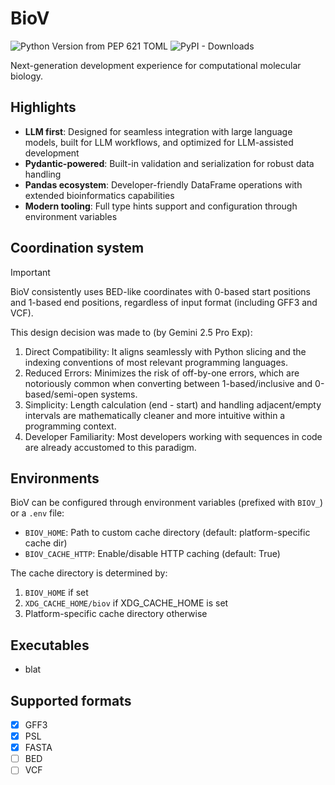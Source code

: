 BioV
====
![Python Version from PEP 621 TOML](https://img.shields.io/python/required-version-toml?tomlFilePath=https%3A%2F%2Fraw.githubusercontent.com%2Ftcztzy%2Fbiov%2Fmain%2Fpyproject.toml)
![PyPI - Downloads](https://img.shields.io/pypi/dd/biov)

Next-generation development experience for computational molecular biology.

## Highlights

- **LLM first**: Designed for seamless integration with large language models, built for LLM workflows, and optimized for LLM-assisted development
- **Pydantic-powered**: Built-in validation and serialization for robust data handling
- **Pandas ecosystem**: Developer-friendly DataFrame operations with extended bioinformatics capabilities
- **Modern tooling**: Full type hints support and configuration through environment variables

## Coordination system
> [!IMPORTANT]
> BioV consistently uses BED-like coordinates with 0-based start positions and 1-based end positions, regardless of input format (including GFF3 and VCF).

This design decision was made to (by Gemini 2.5 Pro Exp):
1. Direct Compatibility: It aligns seamlessly with Python slicing and the indexing conventions of most relevant programming languages.
2. Reduced Errors: Minimizes the risk of off-by-one errors, which are notoriously common when converting between 1-based/inclusive and 0-based/semi-open systems.
3. Simplicity: Length calculation (end - start) and handling adjacent/empty intervals are mathematically cleaner and more intuitive within a programming context.
4. Developer Familiarity: Most developers working with sequences in code are already accustomed to this paradigm.

## Environments

BioV can be configured through environment variables (prefixed with `BIOV_`) or a `.env` file:

- `BIOV_HOME`: Path to custom cache directory (default: platform-specific cache dir)
- `BIOV_CACHE_HTTP`: Enable/disable HTTP caching (default: True)

The cache directory is determined by:
1. `BIOV_HOME` if set
2. `XDG_CACHE_HOME/biov` if XDG_CACHE_HOME is set
3. Platform-specific cache directory otherwise

## Executables

- blat

## Supported formats

- [x] GFF3
- [x] PSL
- [x] FASTA
- [ ] BED
- [ ] VCF
